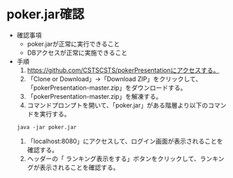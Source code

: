 poker.jar確認
=========================
- 確認事項
  - poker.jarが正常に実行できること
  - DBアクセスが正常に実施できること
- 手順
  1. https://github.com/CSTSCSTS/pokerPresentationにアクセスする。
  1. 「Clone or Download」→「Download ZIP」をクリックして、「pokerPresentation-master.zip」をダウンロードする。
  1. 「pokerPresentation-master.zip」を解凍する。
  1. コマンドプロンプトを開いて、「poker.jar」がある階層より以下のコマンドを実行する。
  ```
  java -jar poker.jar
  ```
  1. 「localhost:8080」にアクセスして、ログイン画面が表示されることを確認する。
  1. ヘッダーの「 ランキング表示をする」ボタンをクリックして、ランキングが表示されることを確認する。
